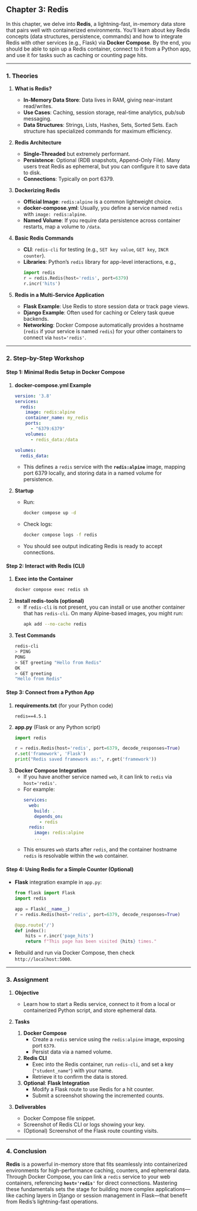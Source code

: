 ## **Chapter 3: Redis**

In this chapter, we delve into **Redis**, a lightning-fast, in-memory data store that pairs well with containerized environments. You’ll learn about key Redis concepts (data structures, persistence, commands) and how to integrate Redis with other services (e.g., Flask) via **Docker Compose**. By the end, you should be able to spin up a Redis container, connect to it from a Python app, and use it for tasks such as caching or counting page hits.

---

### **1. Theories**

1. **What is Redis?**  
   - **In-Memory Data Store**: Data lives in RAM, giving near-instant read/writes.  
   - **Use Cases**: Caching, session storage, real-time analytics, pub/sub messaging.  
   - **Data Structures**: Strings, Lists, Hashes, Sets, Sorted Sets. Each structure has specialized commands for maximum efficiency.

2. **Redis Architecture**  
   - **Single-Threaded** but extremely performant.  
   - **Persistence**: Optional (RDB snapshots, Append-Only File). Many users treat Redis as ephemeral, but you can configure it to save data to disk.  
   - **Connections**: Typically on port 6379.

3. **Dockerizing Redis**  
   - **Official Image**: `redis:alpine` is a common lightweight choice.  
   - **docker-compose.yml**: Usually, you define a service named `redis` with `image: redis:alpine`.  
   - **Named Volume**: If you require data persistence across container restarts, map a volume to `/data`.

4. **Basic Redis Commands**  
   - **CLI**: `redis-cli` for testing (e.g., `SET key value`, `GET key`, `INCR counter`).  
   - **Libraries**: Python’s `redis` library for app-level interactions, e.g.,  
     ```python
     import redis
     r = redis.Redis(host='redis', port=6379)
     r.incr('hits')
     ```

5. **Redis in a Multi-Service Application**  
   - **Flask Example**: Use Redis to store session data or track page views.  
   - **Django Example**: Often used for caching or Celery task queue backends.  
   - **Networking**: Docker Compose automatically provides a hostname (`redis` if your service is named `redis`) for your other containers to connect via `host='redis'`.

---

### **2. Step-by-Step Workshop**

#### **Step 1: Minimal Redis Setup in Docker Compose**

1. **docker-compose.yml Example**  
   ```yaml
   version: '3.8'
   services:
     redis:
       image: redis:alpine
       container_name: my_redis
       ports:
         - "6379:6379"
       volumes:
         - redis_data:/data

   volumes:
     redis_data:
   ```
   - This defines a `redis` service with the **`redis:alpine`** image, mapping port 6379 locally, and storing data in a named volume for persistence.

2. **Startup**  
   - Run:
     ```bash
     docker compose up -d
     ```
   - Check logs:
     ```bash
     docker compose logs -f redis
     ```
   - You should see output indicating Redis is ready to accept connections.

#### **Step 2: Interact with Redis (CLI)**

1. **Exec into the Container**  
   ```bash
   docker compose exec redis sh
   ```
2. **Install redis-tools (optional)**  
   - If `redis-cli` is not present, you can install or use another container that has `redis-cli`. On many Alpine-based images, you might run:
     ```bash
     apk add --no-cache redis
     ```
3. **Test Commands**  
   ```bash
   redis-cli
   > PING
   PONG
   > SET greeting "Hello from Redis"
   OK
   > GET greeting
   "Hello from Redis"
   ```

#### **Step 3: Connect from a Python App**

1. **requirements.txt** (for your Python code)
   ```plaintext
   redis==4.5.1
   ```
2. **app.py** (Flask or any Python script)
   ```python
   import redis

   r = redis.Redis(host='redis', port=6379, decode_responses=True)
   r.set('framework', 'Flask')
   print("Redis saved framework as:", r.get('framework'))
   ```
3. **Docker Compose Integration**  
   - If you have another service named `web`, it can link to `redis` via `host='redis'`. 
   - For example:
     ```yaml
     services:
       web:
         build: .
         depends_on:
           - redis
       redis:
         image: redis:alpine
         ...
     ```
   - This ensures `web` starts after `redis`, and the container hostname `redis` is resolvable within the `web` container.

#### **Step 4: Using Redis for a Simple Counter (Optional)**

- **Flask** integration example in `app.py`:
  ```python
  from flask import Flask
  import redis

  app = Flask(__name__)
  r = redis.Redis(host='redis', port=6379, decode_responses=True)

  @app.route('/')
  def index():
      hits = r.incr('page_hits')
      return f"This page has been visited {hits} times."
  ```
- Rebuild and run via Docker Compose, then check `http://localhost:5000`.

---

### **3. Assignment**

1. **Objective**  
   - Learn how to start a Redis service, connect to it from a local or containerized Python script, and store ephemeral data.

2. **Tasks**  
   1. **Docker Compose**  
      - Create a `redis` service using the `redis:alpine` image, exposing port `6379`.  
      - Persist data via a named volume.
   2. **Redis CLI**  
      - Exec into the Redis container, run `redis-cli`, and set a key (`"student_name"`) with your name.  
      - Retrieve it to confirm the data is stored.
   3. **Optional**: **Flask Integration**  
      - Modify a Flask route to use Redis for a hit counter.  
      - Submit a screenshot showing the incremented counts.

3. **Deliverables**  
   - Docker Compose file snippet.  
   - Screenshot of Redis CLI or logs showing your key.  
   - (Optional) Screenshot of the Flask route counting visits.

---

### **4. Conclusion**

**Redis** is a powerful in-memory store that fits seamlessly into containerized environments for high-performance caching, counters, and ephemeral data. Through Docker Compose, you can link a `redis` service to your web containers, referencing **`host='redis'`** for direct connections. Mastering these fundamentals sets the stage for building more complex applications—like caching layers in Django or session management in Flask—that benefit from Redis’s lightning-fast operations.